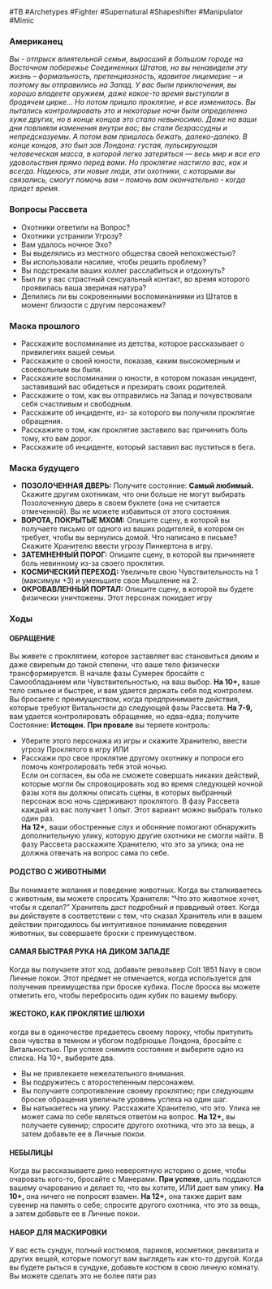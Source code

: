 #TB  #Archetypes #Fighter  #Supernatural #Shapeshifter #Manipulator #Mimic 

### Американец
*Вы - отпрыск влиятельной семьи, выросший в большом городе на Восточном побережье Соединенных Штатов, но вы ненавидели эту  жизнь – формальность, претенциозность, ядовитое лицемерие – и поэтому вы отправились на Запад. У вас были приключения, вы  хорошо владеете оружием, даже какое-то время выступали в бродячем цирке... Но потом пришло проклятие, и все изменилось. Вы  пытались контролировать это и некоторые ночи были определенно хуже других, но в конце концов это стало невыносимо. Даже на ваши  дни повлияли изменения внутри вас; вы стали безрассудны и непредсказуемы. А потом вам пришлось бежать, далеко-далеко. В конце  концов, это был зов Лондона: густая, пульсирующая человеческая масса, в которой легко затеряться — весь мир и все его удовольствия  прямо перед вами. Но проклятие настигло вас, как и всегда. Надеюсь, эти новые люди, эти охотники, с которыми вы связались, смогут  помочь вам – помочь вам окончательно - когда придет время.* 

### Вопросы Рассвета
- Охотники ответили на Вопрос?
- Охотники устранили Угрозу?
- Вам удалось ночное Эхо?
- Вы выделялись из местного общества своей непохожестью?
- Вы использовали насилие, чтобы решить проблему?
- Вы подстрекали ваших коллег расслабиться и отдохнуть?
- Был ли у вас страстный сексуальный контакт, во время которого проявилась ваша звериная натура?
- Делились ли вы сокровенными воспоминаниями из Штатов в момент близости с другим персонажем?

### Маска прошлого
- Расскажите воспоминание из детства, которое  рассказывает о привилегиях вашей семьи.  
- Расскажите о своей юности, показав, каким  высокомерным и своевольным вы были.  
- Расскажите воспоминании о юности, в котором  показан инцидент, заставивший вас обидеться и  презирать своих родителей.  
- Расскажите о том, как вы отправились на Запад  и почувствовали себя счастливым и свободным.  
- Расскажите об инциденте, из- за которого вы  получили проклятие обращения.  
- Расскажите о том, как проклятие заставило вас  причинить боль тому, кто вам дорог.  
- Расскажите об инциденте, который заставил вас  пуститься в бега.

### Маска будущего
 - **ПОЗОЛОЧЕННАЯ ДВЕРЬ:** Получите состояние:  **Самый любимый.** Скажите другим охотникам, что  они больше не могут выбирать Позолоченную дверь  в своем буклете (она не считается отмеченной). Вы  не можете избавиться от этого состояния.  
- **ВОРОТА, ПОКРЫТЫЕ МХОМ:** Опишите сцену, в  которой вы получаете письмо от одного из ваших  родителей, в котором он требует, чтобы вы  вернулись домой. Что написано в письме? Скажите  Хранителю ввести угрозу Пинкертона в игру.  
- **ЗАТЕМНЕННЫЙ ПОРОГ:** Опишите сцену, в  которой вы причиняете боль невинному из-за  своего проклятия. 
 - **КОСМИЧЕСКИЙ ПЕРЕХОД:** Увеличьте свою  Чувствительность на 1 (максимум +3) и уменьшите  свое Мышление на 2.  
- **ОКРОВАВЛЕННЫЙ ПОРТАЛ:** Опишите сцену, в  которой вы будете физически уничтожены. Этот  персонаж покидает игру
### Ходы

#### ОБРАЩЕНИЕ 
 Вы живете с проклятием, которое заставляет вас становиться диким и даже  свирепым до такой степени, что ваше тело физически трансформируется. В начале фазы  Сумерек бросайте с Самообладанием или Чувствительностью, на ваш выбор. **На 10+,** ваше  тело сильнее и быстрее, и вам удается держать себя под контролем. Вы бросаете с  преимуществом, когда предпринимаете действия, которые требуют Витальности до  следующей фазы Рассвета. **На 7-9,** вам удается контролировать обращение, но едва-едва;  получите Состояние: **Истощен.** **При провале** вы теряете контроль:  
- Уберите этого персонажа из игры и скажите Хранителю, ввести угрозу Проклятого в  игру ИЛИ  
- Расскажи про свое проклятие другому охотнику и попроси его помочь  контролировать тебя этой ночью.  
 Если он согласен, вы оба не сможете совершать никаких действий, которые могли бы  спровоцировать ход во время следующей ночной фазы хотя вы должны описать  сцены, в которых выбранный персонаж всю ночь сдерживают  проклятого. В фазу Рассвета каждый из вас получает 1 опыт. Этот  вариант можно выбрать только один раз.  
**На 12+,** ваши обостренные слух и обоняние помогают обнаружить  дополнительную улику, которую другие охотники не смогли  найти. В фазу Рассвета расскажите Хранителю, что это за улика;  она не должна отвечать на вопрос сама по себе.

#### РОДСТВО С ЖИВОТНЫМИ 
Вы понимаете желания и поведение животных. Когда вы  сталкиваетесь с животным, вы можете спросить Хранителя: “Что это животное хочет,  чтобы я сделал?” Хранитель даст подробный и правдивый ответ. Когда вы действуете в  соответствии с тем, что сказал Хранитель или в вашем действии пригодилось бы  интуитивное понимание поведения животных, вы совершаете броски с преимуществом.  

#### САМАЯ БЫСТРАЯ РУКА НА ДИКОМ ЗАПАДЕ 
Когда вы получаете этот ход, добавьте  револьвер Colt 1851 Navy в свои Личные покои. Этот предмет не отмечается, когда  используется для получения преимущества при броске кубика. После броска вы можете  отметить его, чтобы перебросить один кубик по вашему выбору.  

#### ЖЕСТОКО, КАК ПРОКЛЯТИЕ ШЛЮХИ
когда вы в одиночестве предаетесь своему  пороку, чтобы притупить свои чувства в темном и убогом подбрюшье Лондона, бросайте с  Витальностью. При успехе снимите состояние и выберите одно из списка. На 10+, выберите  два. 
- Вы не привлекаете нежелательного внимания.
- Вы подружитесь с второстепенным персонажем.
- Вы получаете сопротивление своему проклятию; при следующем броске обращения увеличьте уровень успеха на один шаг.
- Вы натыкаетесь на улику. Расскажите Хранителю, что это. Улика не может сама по себе являться ответом на вопрос.
**На 12+,** вы получаете сувенир; спросите другого охотника, что это за вещь, а затем добавьте ее в Личные покои.

#### НЕБЫЛИЦЫ
Когда вы рассказываете дико невероятную историю о доме, чтобы очаровать  кого-то, бросайте с Манерами. **При успехе,** цель поддаются вашему очарованию и делает то,  что вы хотите, ИЛИ дает вам улику. **На 10+,** она ничего не попросят взамен. **На 12+,** она  также дарит вам сувенир на память о себе; спросите другого охотника, что это за вещь, а  затем добавьте ее в Личные покои.

#### НАБОР ДЛЯ МАСКИРОВКИ
У вас есть сундук, полный костюмов, париков, косметики,  реквизита и других вещей, которые помогут вам выглядеть как кто-то другой. Когда вы  будете рыться в сундуке, добавьте костюм в свою личную комнату. 
Вы можете сделать это не  более пяти раз